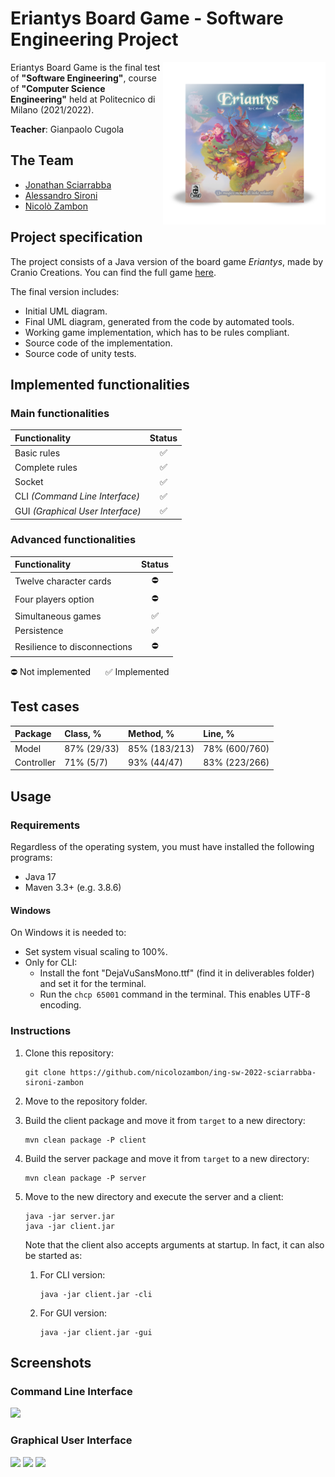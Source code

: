 # Eriantys Board Game - Software Engineering Project

<img src="https://github.com/nicolozambon/ing-sw-2022-sciarrabba-sironi-zambon/blob/master/src/main/resources/assets/gui/images/Eriantys_Scatola.png?raw=true" width="260" align="right" />

Eriantys Board Game is the final test of **"Software Engineering"**, course of **"Computer Science Engineering"** held at Politecnico di Milano (2021/2022).

**Teacher**: Gianpaolo Cugola

## The Team
* [Jonathan Sciarrabba](https://github.com/jonnysciar)
* [Alessandro Sironi](https://github.com/alessandrosironi)
* [Nicolò Zambon](https://github.com/nicolozambon)

## Project specification
The project consists of a Java version of the board game *Eriantys*, made by Cranio Creations. You can find the full game [here](https://www.craniocreations.it/prodotto/eriantys/).

The final version includes:
* Initial UML diagram.
* Final UML diagram, generated from the code by automated tools.
* Working game implementation, which has to be rules compliant.
* Source code of the implementation.
* Source code of unity tests.

## Implemented functionalities

### Main functionalities
| Functionality                    | Status |
|:---------------------------------|:------:|
| Basic rules                      |   ✅    |
| Complete rules                   |   ✅    |
| Socket                           |   ✅    |
| CLI _(Command Line Interface)_   |   ✅    |
| GUI _(Graphical User Interface)_ |   ✅    |

### Advanced functionalities
| Functionality                | Status |
|:-----------------------------|:------:|
| Twelve character cards       |   ⛔    |
| Four players option          |   ⛔    |
| Simultaneous games           |   ✅    |
| Persistence                  |   ✅    |
| Resilience to disconnections |   ⛔    |

⛔ Not implemented &nbsp;&nbsp;&nbsp;&nbsp; ✅ Implemented

## Test cases
| Package    | Class, %    | Method, %     | Line, %       |
|:-----------|:------------|:--------------|:--------------|
| Model      | 87% (29/33) | 85% (183/213) | 78% (600/760) |
| Controller | 71% (5/7)   | 93% (44/47)   | 83% (223/266) |

## Usage

### Requirements

Regardless of the operating system, you must have installed the following programs:
- Java 17
- Maven 3.3+ (e.g. 3.8.6)

#### Windows
On Windows it is needed to:
- Set system visual scaling to 100%.
- Only for CLI:
  - Install the font "DejaVuSansMono.ttf" (find it in deliverables folder) and set it for the terminal.
  - Run the `chcp 65001` command in the terminal. This enables UTF-8 encoding.

### Instructions
1. Clone this repository:
    ```shell
   git clone https://github.com/nicolozambon/ing-sw-2022-sciarrabba-sironi-zambon
   ```
2. Move to the repository folder.
3. Build the client package and move it from `target` to a new directory:

    ```shell
    mvn clean package -P client
    ```
4. Build the server package and move it from `target` to a new directory:

    ```shell
    mvn clean package -P server
    ```
5. Move to the new directory and execute the server and a client:
    ```shell
    java -jar server.jar
    java -jar client.jar
    ```
   Note that the client also accepts arguments at startup. In fact, it can also be started as:
   1. For CLI version:
       ```shell
       java -jar client.jar -cli
       ```
   2. For GUI version:
       ```shell
       java -jar client.jar -gui
       ```

## Screenshots
### Command Line Interface
<img src="https://github.com/nicolozambon/ing-sw-2022-sciarrabba-sironi-zambon/blob/master/deliverables/screenshots/demo_cli.png?raw=true" />

### Graphical User Interface
<img src="https://github.com/nicolozambon/ing-sw-2022-sciarrabba-sironi-zambon/blob/master/deliverables/screenshots/demo_gui_start.png?raw=true" />

<img src="https://github.com/nicolozambon/ing-sw-2022-sciarrabba-sironi-zambon/blob/master/deliverables/screenshots/demo_gui_lobby.png?raw=true" />

<img src="https://github.com/nicolozambon/ing-sw-2022-sciarrabba-sironi-zambon/blob/master/deliverables/screenshots/demo_gui.png?raw=true" />
